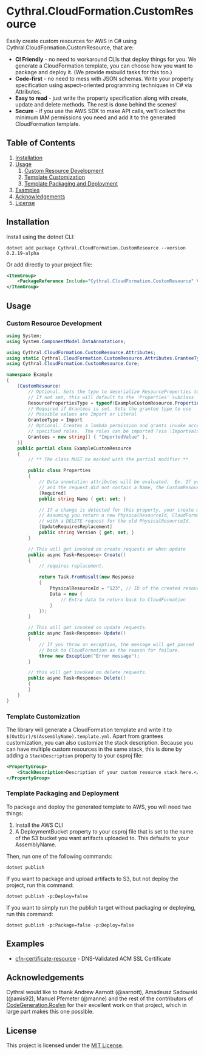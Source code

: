 # Cythral.CloudFormation.CustomResource

Easily create custom resources for AWS in C# using Cythral.CloudFormation.CustomResource, that are:

- **CI Friendly** - no need to workaround CLIs that deploy things for you. We generate a CloudFormation template, you can choose how you want to package and deploy it. (We provide msbuild tasks for this too.)
- **Code-first** - no need to mess with JSON schemas. Write your property specification using aspect-oriented programming techniques in C# via Attributes.
- **Easy to read** - just write the property specification along with create, update and delete methods. The rest is done behind the scenes!
- **Secure** - if you use the AWS SDK to make API calls, we'll collect the minimum IAM permissions you need and add it to the generated CloudFormation template.

## Table of Contents

1. [Installation](#installation)
2. [Usage](#usage)
   1. [Custom Resource Development](#custom-resource-development)
   2. [Template Customization](#template-customization)
   3. [Template Packaging and Deployment](#template-packaging-and-deployment)
3. [Examples](#examples)
4. [Acknowledgements](#acknowledgements)
5. [License](#license)

## Installation

Install using the dotnet CLI:

```shell
dotnet add package Cythral.CloudFormation.CustomResource --version 0.2.19-alpha
```

Or add directly to your project file:

```xml
<ItemGroup>
    <PackageReference Include="Cythral.CloudFormation.CustomResource" Version="0.2.19-alpha" />
</ItemGroup>
```

## Usage

### Custom Resource Development

```cs
using System;
using System.ComponentModel.DataAnnotations;

using Cythral.CloudFormation.CustomResource.Attributes;
using static Cythral.CloudFormation.CustomResource.Attributes.GranteeType;
using Cythral.CloudFormation.CustomResource.Core;

namespace Example
{
    [CustomResource(
        // Optional. Sets the type to deserialize ResourceProperties to.
        // If not set, this will default to the 'Properties' subclass
        ResourcePropertiesType = typeof(ExampleCustomResource.Properties),
        // Required if Grantees is set. Sets the grantee type to use
        // Possible values are Import or Literal
        GranteeType = Import
        // Optional. Creates a lambda permission and grants invoke access to the
        // specified roles.  The roles can be imported (via !ImportValue) or hardcoded
        Grantees = new string[] { "ImportedValue" },
    )]
    public partial class ExampleCustomResource
    {
        // ** The class MUST be marked with the partial modifier **

        public class Properties
        {
            // Data annotation attributes will be evaluated.  Ex. If you add [Required]
            // and the request did not contain a Name, the CustomResource will return a failed response
            [Required]
            public string Name { get; set; }

            // If a change is detected for this property, your create method will be called instead of update.
            // Assuming you return a new PhysicalResourceId, CloudFormation will invoke the CustomResource again
            // with a DELETE request for the old PhysicalResourceId.
            [UpdateRequiresReplacement]
            public string Version { get; set; }
        }

        // This will get invoked on create requests or when update
        public async Task<Response> Create()
        {
            // requires replacement.

            return Task.FromResult(new Response
            {
                PhysicalResourceId = "123", // ID of the created resource
                Data = new {
                    // Extra data to return back to CloudFormation
                }
            });
        }

        // This will get invoked on update requests.
        public async Task<Response> Update()
        {
            // If you throw an exception, the message will get passed
            // back to CloudFormation as the reason for failure.
            throw new Exception("Error message");
        }

        // this will get invoked on delete requests.
        public async Task<Response> Delete()
        {
        }
    }
}
```

### Template Customization

The library will generate a CloudFormation template and write it to `$(OutDir)/$(AssemblyName).template.yml`. Apart from grantees customization, you can also customize the stack description. Because you can have multiple custom resources in the same stack, this is done by adding a `StackDescription` property to your csproj file:

```xml
<PropertyGroup>
    <StackDescription>Description of your custom resource stack here.</StackDescription>
</PropertyGroup>
```

### Template Packaging and Deployment

To package and deploy the generated template to AWS, you will need two things:

1. Install the AWS CLI
2. A DeploymentBucket property to your csproj file that is set to the name of the S3 bucket you want artifacts uploaded to. This defaults to your AssemblyName.

Then, run one of the following commands:

```shell
dotnet publish
```

If you want to package and upload artifacts to S3, but not deploy the project, run this command:

```shell
dotnet publish -p:Deploy=false
```

If you want to simply run the publish target without packaging or deploying, run this command:

```shell
dotnet publish -p:Package=false -p:Deploy=false
```

## Examples

- [cfn-certificate-resource](https://github.com/cythral/cfn-certificate-resource) - DNS-Validated ACM SSL Certificate

## Acknowledgements

Cythral would like to thank Andrew Aarnott (@aarnott), Amadeusz Sadowski (@amis92), Manuel Pfemeter (@manne) and the rest of the contributors of [CodeGeneration.Roslyn](https://github.com/aarnott/codegeneration.roslyn) for their excellent work on that project, which in large part makes this one possible.

## License

This project is licensed under the [MIT License](LICENSE.txt).
